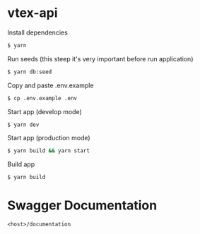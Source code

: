 # vtex-api

Install dependencies

```sh
$ yarn
```

Run seeds (this steep it's very important before run application)

```sh
$ yarn db:seed
```

Copy and paste .env.example

```sh
$ cp .env.example .env
```

Start app (develop mode)

```sh
$ yarn dev
```

Start app (production mode)

```sh
$ yarn build && yarn start
```

Build app

```sh
$ yarn build
```

# Swagger Documentation

```
<host>/documentation
```

